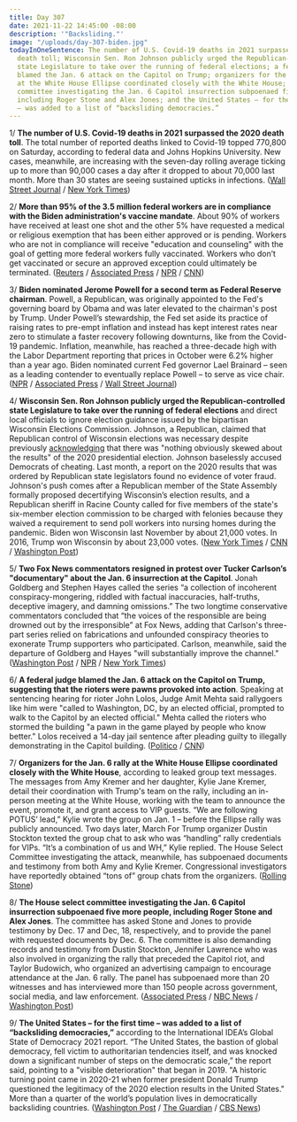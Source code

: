 ```yaml
---
title: Day 307
date: 2021-11-22 14:45:00 -08:00
description: '"Backsliding."'
image: "/uploads/day-307-biden.jpg"
todayInOneSentence: The number of U.S. Covid-19 deaths in 2021 surpassed the 2020
  death toll; Wisconsin Sen. Ron Johnson publicly urged the Republican-controlled
  state Legislature to take over the running of federal elections; a federal judge
  blamed the Jan. 6 attack on the Capitol on Trump; organizers for the Jan. 6 rally
  at the White House Ellipse coordinated closely with the White House; the House select
  committee investigating the Jan. 6 Capitol insurrection subpoenaed five more people,
  including Roger Stone and Alex Jones; and the United States – for the first time
  – was added to a list of “backsliding democracies.”
---
```


1/ **The number of U.S. Covid-19 deaths in 2021 surpassed the 2020 death toll**. The total number of reported deaths linked to Covid-19 topped 770,800 on Saturday, according to federal data and Johns Hopkins University. New cases, meanwhile, are increasing with the seven-day rolling average ticking up to more than 90,000 cases a day after it dropped to about 70,000 last month. More than 30 states are seeing sustained upticks in infections. ([Wall Street Journal](https://www.wsj.com/articles/u-s-covid-19-deaths-in-2021-surpass-2020-11637426356) / [New York Times](https://www.nytimes.com/live/2021/11/22/world/covid-vaccine-boosters-mandates/as-thanksgiving-approaches-virus-cases-in-the-us-tick-up-once-more))

2/ **More than 95% of the 3.5 million federal workers are in compliance with the Biden administration's vaccine mandate**. About 90% of workers have received at least one shot and the other 5% have requested a medical or religious exemption that has been either approved or is pending. Workers who are not in compliance will receive "education and counseling" with the goal of getting more federal workers fully vaccinated. Workers who don’t get vaccinated or secure an approved exception could ultimately be terminated. ([Reuters](https://www.reuters.com/world/us/90-us-federal-employees-have-received-least-one-covid-19-dose-officials-2021-11-22/) / [Associated Press](https://apnews.com/article/coronavirus-pandemic-joe-biden-health-2e0a1fd3f4669e87540f09b3cd6b137d) / [NPR](https://www.npr.org/2021/11/22/1057484060/today-is-the-deadline-for-federal-workers-to-be-vaccinated) / [CNN](https://www.cnn.com/2021/11/22/politics/federal-workforce-vaccination-rate/index.html))

3/ **Biden nominated Jerome Powell for a second term as Federal Reserve chairman**. Powell, a Republican, was originally appointed to the Fed's governing board by Obama and was later elevated to the chairman's post by Trump. Under Powell’s stewardship, the Fed set aside its practice of raising rates to pre-empt inflation and instead has kept interest rates near zero to stimulate a faster recovery following downturns, like from the Covid-19 pandemic. Inflation, meanwhile, has reached a three-decade high with the Labor Department reporting that prices in October were 6.2% higher than a year ago. Biden nominated current Fed governor Lael Brainard – seen as a leading contender to eventually replace Powell – to serve as vice chair. ([NPR](https://www.npr.org/2021/11/22/1052741845/biden-reappoints-jerome-powell-as-federal-reserve) / [Associated Press](https://apnews.com/article/biden-jerome-powell-federal-reserve-ca53fed8dab5621ac11dbdbb4461516e) / [Wall Street Journal](https://www.wsj.com/articles/biden-will-tap-jerome-powell-for-new-term-as-fed-chairman-11637589600?mod=djemalertNEWS))

4/ **Wisconsin Sen. Ron Johnson publicly urged the Republican-controlled state Legislature to take over the running of federal elections** and direct local officials to ignore election guidance issued by the bipartisan Wisconsin Elections Commission. Johnson, a Republican, claimed that Republican control of Wisconsin elections was necessary despite previously [acknowledging](https://www.washingtonpost.com/politics/2021/09/01/use-unfounded-fraud-claims-limit-voting-access-is-more-obvious-than-ever/) that there was "nothing obviously skewed about the results" of the 2020 presidential election. Johnson baselessly accused Democrats of cheating. Last month, a report on the 2020 results that was ordered by Republican state legislators found no evidence of voter fraud. Johnson's push comes after a Republican member of the State Assembly formally proposed decertifying Wisconsin’s election results, and a Republican sheriff in Racine County called for five members of the state's six-member election commission to be charged with felonies because they waived a requirement to send poll workers into nursing homes during the pandemic. Biden won Wisconsin last November by about 21,000 votes. In 2016, Trump won Wisconsin by about 23,000 votes. ([New York Times](https://www.nytimes.com/2021/11/19/us/politics/wisconsin-republicans-decertify-election.html) / [CNN](https://www.cnn.com/2021/11/19/politics/wisconsin-republicans-push-election-takeover/index.html) / [Washington Post](https://www.washingtonpost.com/politics/2021/11/19/wisconsin-republican-proving-ground/))

5/ **Two Fox News commentators resigned in protest over Tucker Carlson’s "documentary" about the Jan. 6 insurrection at the Capitol**. Jonah Goldberg and Stephen Hayes called the series “a collection of incoherent conspiracy-mongering, riddled with factual inaccuracies, half-truths, deceptive imagery, and damning omissions.” The two longtime conservative commentators concluded that “the voices of the responsible are being drowned out by the irresponsible” at Fox News, adding that Carlson's three-part series relied on fabrications and unfounded conspiracy theories to exonerate Trump supporters who participated. Carlson, meanwhile, said the departure of Goldberg and Hayes "will substantially improve the channel." ([Washington Post](https://www.washingtonpost.com/media/2021/11/22/jonah-goldberg-stephen-hayes-quit-fox-jan-6-conspiracy/) / [NPR](https://www.npr.org/2021/11/21/1052837157/fox-resignations-tucker-carlson-patriot-purge-documentary) / [New York Times](https://www.nytimes.com/2021/11/21/business/jonah-goldberg-steve-hayes-quit-fox-tucker-carlson.html))

6/ **A federal judge blamed the Jan. 6 attack on the Capitol on Trump, suggesting that the rioters were pawns provoked into action**. Speaking at sentencing hearing for rioter John Lolos, Judge Amit Mehta said rallygoers like him were "called to Washington, DC, by an elected official, prompted to walk to the Capitol by an elected official." Mehta called the rioters who stormed the building "a pawn in the game played by people who know better." Lolos received a 14-day jail sentence after pleading guilty to illegally demonstrating in the Capitol building. ([Politico](https://www.politico.com/news/2021/11/19/donald-trump-fault-january-6-attack-523059) / [CNN](https://www.cnn.com/2021/11/19/politics/judge-blames-trump-riot/index.html))

7/ **Organizers for the Jan. 6 rally at the White House Ellipse coordinated closely with the White House**, according to leaked group text messages. The messages from Amy Kremer and her daughter, Kylie Jane Kremer, detail their coordination with Trump's team on the rally, including an in-person meeting at the White House, working with the team to announce the event, promote it, and grant access to VIP guests. “We are following POTUS’ lead,” Kylie wrote the group on Jan. 1 – before the Ellipse rally was publicly announced. Two days later, March For Trump organizer Dustin Stockton texted the group chat to ask who was “handling” rally credentials for VIPs. “It’s a combination of us and WH,” Kylie replied. The House Select Committee investigating the attack, meanwhile, has subpoenaed documents and testimony from both Amy and Kylie Kremer. Congressional investigators have reportedly obtained “tons of” group chats from the organizers. ([Rolling Stone](https://www.rollingstone.com/politics/politics-features/j6-white-house-rally-organizers-trump-cooperate-1260849/))

8/ **The House select committee investigating the Jan. 6 Capitol insurrection subpoenaed five more people, including Roger Stone and Alex Jones**. The committee has asked Stone and Jones to provide testimony by Dec. 17 and Dec, 18, respectively, and to provide the panel with requested documents by Dec. 6. The committee is also demanding records and testimony from Dustin Stockton, Jennifer Lawrence who was also involved in organizing the rally that preceded the Capitol riot, and Taylor Budowich, who organized an advertising campaign to encourage attendance at the Jan. 6 rally. The panel has subpoenaed more than 20 witnesses and has interviewed more than 150 people across government, social media, and law enforcement. ([Associated Press](https://apnews.com/article/donald-trump-roger-stone-capitol-siege-subpoenas-alex-jones-eed9f4013bef0100117c4ec004d6828e) / [NBC News](https://www.nbcnews.com/politics/2020-election/jan-6-committee-subpoenas-alex-jones-roger-stone-other-trump-n1284389) / [Washington Post](https://www.washingtonpost.com/politics/roger-stone-and-alex-jones-subpoenaed-by-house-committee-investigating-jan-6-attack-on-capitol-by-pro-trump-mob/2021/11/22/ed11e440-4bc5-11ec-a1b9-9f12bd39487a_story.html))

9/ **The United States – for the first time – was added to a list of “backsliding democracies,”** according to the International IDEA’s Global State of Democracy 2021 report. “The United States, the bastion of global democracy, fell victim to authoritarian tendencies itself, and was knocked down a significant number of steps on the democratic scale,” the report said, pointing to a "visible deterioration" that began in 2019. "A historic turning point came in 2020-21 when former president Donald Trump questioned the legitimacy of the 2020 election results in the United States." More than a quarter of the world’s population lives in democratically backsliding countries. ([Washington Post](https://www.washingtonpost.com/world/2021/11/22/united-states-backsliding-democracies-list-first-time/) / [The Guardian](https://www.theguardian.com/us-news/2021/nov/22/us-list-backsliding-democracies-civil-liberties-international) / [CBS News](https://www.cbsnews.com/news/us-backsliding-democracy-list-idea-thinktank-global-democracies/))